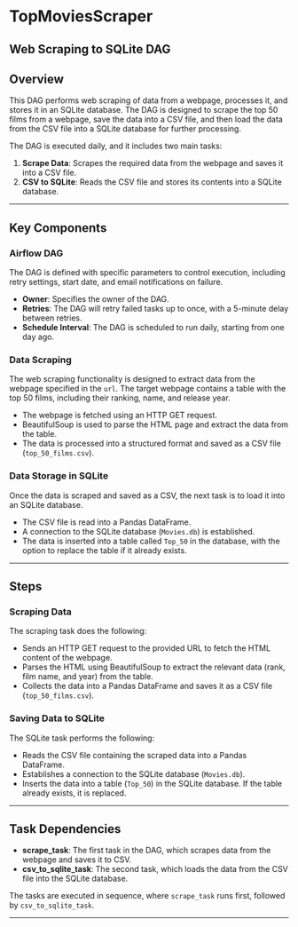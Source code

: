 # TopMoviesScraper
## **Web Scraping to SQLite DAG**

## **Overview**
This DAG performs web scraping of data from a webpage, processes it, and stores it in an SQLite database. The DAG is designed to scrape the top 50 films from a webpage, save the data into a CSV file, and then load the data from the CSV file into a SQLite database for further processing.

The DAG is executed daily, and it includes two main tasks:
1. **Scrape Data**: Scrapes the required data from the webpage and saves it into a CSV file.
2. **CSV to SQLite**: Reads the CSV file and stores its contents into a SQLite database.

---

## **Key Components**
### **Airflow DAG**
The DAG is defined with specific parameters to control execution, including retry settings, start date, and email notifications on failure. 

- **Owner**: Specifies the owner of the DAG.
- **Retries**: The DAG will retry failed tasks up to once, with a 5-minute delay between retries.
- **Schedule Interval**: The DAG is scheduled to run daily, starting from one day ago.

### **Data Scraping**
The web scraping functionality is designed to extract data from the webpage specified in the `url`. The target webpage contains a table with the top 50 films, including their ranking, name, and release year.

- The webpage is fetched using an HTTP GET request.
- BeautifulSoup is used to parse the HTML page and extract the data from the table.
- The data is processed into a structured format and saved as a CSV file (`top_50_films.csv`).

### **Data Storage in SQLite**
Once the data is scraped and saved as a CSV, the next task is to load it into an SQLite database.

- The CSV file is read into a Pandas DataFrame.
- A connection to the SQLite database (`Movies.db`) is established.
- The data is inserted into a table called `Top_50` in the database, with the option to replace the table if it already exists.

---

## **Steps**
### **Scraping Data**
The scraping task does the following:
- Sends an HTTP GET request to the provided URL to fetch the HTML content of the webpage.
- Parses the HTML using BeautifulSoup to extract the relevant data (rank, film name, and year) from the table.
- Collects the data into a Pandas DataFrame and saves it as a CSV file (`top_50_films.csv`).

### **Saving Data to SQLite**
The SQLite task performs the following:
- Reads the CSV file containing the scraped data into a Pandas DataFrame.
- Establishes a connection to the SQLite database (`Movies.db`).
- Inserts the data into a table (`Top_50`) in the SQLite database. If the table already exists, it is replaced.

---

## **Task Dependencies**
- **scrape_task**: The first task in the DAG, which scrapes data from the webpage and saves it to CSV.
- **csv_to_sqlite_task**: The second task, which loads the data from the CSV file into the SQLite database.

The tasks are executed in sequence, where `scrape_task` runs first, followed by `csv_to_sqlite_task`.

---
